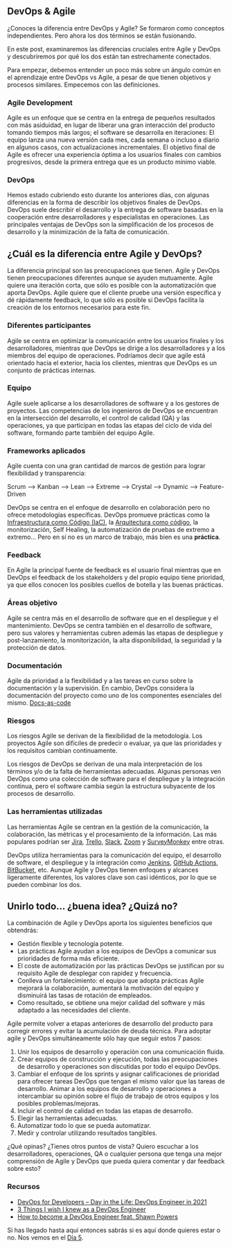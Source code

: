 ## DevOps & Agile

¿Conoces la diferencia entre DevOps y Agile? Se formaron como conceptos independientes. Pero ahora los dos términos se están fusionando.

En este post, examinaremos las diferencias cruciales entre Agile y DevOps y descubriremos por qué los dos están tan estrechamente conectados.

Para empezar, debemos entender un poco más sobre un ángulo común en el aprendizaje entre DevOps vs Agile, a pesar de que tienen objetivos y procesos similares. Empecemos con las definiciones.

### Agile Development

Agile es un enfoque que se centra en la entrega de pequeños resultados con más asiduidad, en lugar de liberar una gran interacción del producto tomando tiempos más largos; el software se desarrolla en iteraciones: El equipo lanza una nueva versión cada mes, cada semana o incluso a diario en algunos casos, con actualizaciones incrementales. El objetivo final de Agile es ofrecer una experiencia óptima a los usuarios finales con cambios progresivos, desde la primera entrega que es un producto mínimo viable.

### DevOps

Hemos estado cubriendo esto durante los anteriores días, con algunas diferencias en la forma de describir los objetivos finales de DevOps. DevOps suele describir el desarrollo y la entrega de software basadas en la cooperación entre desarrolladores y especialistas en operaciones. Las principales ventajas de DevOps son la simplificación de los procesos de desarrollo y la minimización de la falta de comunicación.

## ¿Cuál es la diferencia entre Agile y DevOps?

La diferencia principal son las preocupaciones que tienen. Agile y DevOps tienen preocupaciones diferentes aunque se ayuden mutuamente. Agile quiere una iteración corta, que sólo es posible con la automatización que aporta DevOps. Agile quiere que el cliente pruebe una versión específica y dé rápidamente feedback, lo que sólo es posible si DevOps facilita la creación de los entornos necesarios para este fin.

### Diferentes participantes

Agile se centra en optimizar la comunicación entre los usuarios finales y los desarrolladores, mientras que DevOps se dirige a los desarrolladores y a los miembros del equipo de operaciones. Podríamos decir que agile está orientado hacia el exterior, hacia los clientes, mientras que DevOps es un conjunto de prácticas internas.

### Equipo

Agile suele aplicarse a los desarrolladores de software y a los gestores de proyectos. Las competencias de los ingenieros de DevOps se encuentran en la intersección del desarrollo, el control de calidad (QA) y las operaciones, ya que participan en todas las etapas del ciclo de vida del software, formando parte también del equipo Agile.

### Frameworks aplicados

Agile cuenta con una gran cantidad de marcos de gestión para lograr flexibilidad y transparencia:


Scrum --> Kanban --> Lean --> Extreme --> Crystal --> Dynamic --> Feature-Driven

DevOps se centra en el enfoque de desarrollo en colaboración pero no ofrece metodologías específicas. DevOps promueve prácticas como la [Infraestructura como Código (IaC)](https://es.wikipedia.org/wiki/Infraestructura_como_c%C3%B3digo), la [Arquitectura como código](https://helpcenter.snapblocs.com/portal/en/kb/articles/architecture-as-code-vs-infrastructure-as-code), la monitorización, Self Healing, la automatización de pruebas de extremo a extremo... Pero en sí no es un marco de trabajo, más bien es una **práctica**.

### Feedback

En Agile la principal fuente de feedback es el usuario final mientras que en DevOps el feedback de los stakeholders y del propio equipo tiene prioridad, ya que ellos conocen los posibles cuellos de botella y las buenas prácticas.

### Áreas objetivo

Agile se centra más en el desarrollo de software que en el despliegue y el mantenimiento. DevOps se centra también en el desarrollo de software, pero sus valores y herramientas cubren además las etapas de despliegue y post-lanzamiento, la monitorización, la alta disponibilidad, la seguridad y la protección de datos.

### Documentación

Agile da prioridad a la flexibilidad y a las tareas en curso sobre la documentación y la supervisión. En cambio, DevOps considera la documentación del proyecto como uno de los componentes esenciales del mismo. [Docs-as-code](https://www.writethedocs.org/guide/docs-as-code/)

### Riesgos

Los riesgos Agile se derivan de la flexibilidad de la metodología. Los proyectos Agile son difíciles de predecir o evaluar, ya que las prioridades y los requisitos cambian continuamente.

Los riesgos de DevOps se derivan de una mala interpretación de los términos y/o de la falta de herramientas adecuadas. Algunas personas ven DevOps como una colección de software para el despliegue y la integración continua, pero el software cambia según la estructura subyacente de los procesos de desarrollo.

### Las herramientas utilizadas

Las herramientas Agile se centran en la gestión de la comunicación, la colaboración, las métricas y el procesamiento de la información. Las más populares podrían ser [Jira](https://www.atlassian.com/es/software/jira), [Trello](https://trello.com/), [Slack](https://slack.com/intl/es-es/), [Zoom](https://zoom.us/) y [SurveyMonkey](https://www.surveymonkey.com/) entre otras.

DevOps utiliza herramientas para la comunicación del equipo, el desarrollo de software, el despliegue y la integración como [Jenkins](https://www.jenkins.io/), [GitHub Actions](https://github.com/features/actions), [BitBucket](https://bitbucket.org/), etc. Aunque Agile y DevOps tienen enfoques y alcances ligeramente diferentes, los valores clave son casi idénticos, por lo que se pueden combinar los dos.

## Unirlo todo... ¿buena idea? ¿Quizá no?

La combinación de Agile y DevOps aporta los siguientes beneficios que obtendrás:

- Gestión flexible y tecnología potente.
- Las prácticas Agile ayudan a los equipos de DevOps a comunicar sus prioridades de forma más eficiente.
- El coste de automatización por las prácticas DevOps se justifican por su requisito Agile de desplegar con rapidez y frecuencia.
- Conlleva un fortalecimiento: el equipo que adopta prácticas Agile mejorará la colaboración, aumentará la motivación del equipo y disminuirá las tasas de rotación de empleados.
- Como resultado, se obtiene una mejor calidad del software y más adaptado a las necesidades del cliente.

Agile permite volver a etapas anteriores de desarrollo del producto para corregir errores y evitar la acumulación de deuda técnica. Para adoptar agile y DevOps simultáneamente sólo hay que seguir estos 7 pasos:

1. Unir los equipos de desarrollo y operación con una comunicación fluida.
2. Crear equipos de construcción y ejecución, todas las preocupaciones de desarrollo y operaciones son discutidas por todo el equipo DevOps.
3. Cambiar el enfoque de los sprints y asignar calificaciones de prioridad para ofrecer tareas DevOps que tengan el mismo valor que las tareas de desarrollo. Animar a los equipos de desarrollo y operaciones a intercambiar su opinión sobre el flujo de trabajo de otros equipos y los posibles problemas/mejoras.
4. Incluir el control de calidad en todas las etapas de desarrollo.
5. Elegir las herramientas adecuadas.
6. Automatizar todo lo que se pueda automatizar.
7. Medir y controlar utilizando resultados tangibles.

¿Qué opinas? ¿Tienes otros puntos de vista? Quiero escuchar a los desarrolladores, operaciones, QA o cualquier persona que tenga una mejor comprensión de Agile y DevOps que pueda quiera comentar y dar feedback sobre esto?

### Recursos

- [DevOps for Developers – Day in the Life: DevOps Engineer in 2021](https://www.youtube.com/watch?v=2JymM0YoqGA)
- [3 Things I wish I knew as a DevOps Engineer](https://www.youtube.com/watch?v=udRNM7YRdY4)
- [How to become a DevOps Engineer feat. Shawn Powers](https://www.youtube.com/watch?v=kDQMjAQNvY4)

Si has llegado hasta aquí entonces sabrás si es aquí donde quieres estar o no. Nos vemos en el [Día 5](day05.md).
